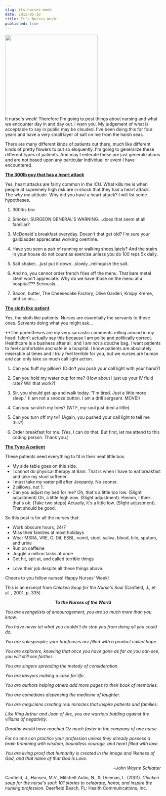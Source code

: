 ```yaml
---
slug: its-nurses-week
date: 2012-05-10
title: It's Nurses Week!
published: true
---
```

<a href="https://aladywithalamp.files.wordpress.com/2012/05/nurse1.gif"><img class="wp-image-491 alignright" title="Nursing" src="https://aladywithalamp.files.wordpress.com/2012/05/nurse1.gif?w=300" alt="" width="300" height="263" /></a><br/>
It nurse's week! Therefore I'm going to post things about nursing and what we encounter day in and day out. I warn you. My judgement of what is acceptable to say in public may be clouded. I've been doing this for four years and have a very small layer of salt on me from the harsh seas.

There are many different kinds of patients out there, much like different kinds of pretty flowers to put so eloquently. I'm going to generalize these different types of patients. And may I reiterate these are just generalizations and are not based upon any particular individual or event I have encountered.

<span style="text-decoration:underline;"><strong>The 300lb guy that has a heart attack</strong></span>

Yes, heart attacks are fairly common in the ICU. What kills me is when people at supremely high risk are in shock that they had a heart attack. The <em>why me </em>attitude. Why did you have a heart attack? I will list some hypotheses.

1. 300lbs bro

2. Smoker. SURGEON GENERAL'S WARNING....does that seem at all familiar?

3. McDonald's breakfast everyday. Doesn't that get old? I'm sure your gallbladder appreciates working overtime.

4. Have you seen a pair of running or walking shoes lately? And the stairs in your house do not count as exercise unless you do 100 reps 5x daily.

5. Salt shaker....just put it down...slowly...relinquish the salt.

6. And no, you cannot order french fries off the menu. That bare metal stent won't appreciate. Why do we have those on the menu at a hospital??? Seriously...

7. Bacon, butter, The Cheesecake Factory, Olive Garden, Krispy Kreme, and so on....

<span style="text-decoration:underline;"><strong>The sloth like</strong> <strong>patient</strong></span>

Yes, the sloth like patients. Nurses are essentially the servants to these ones. Servants doing what you might ask...

**The parentheses are my very sarcastic comments rolling around in my head. I don't actually say this because I am polite and politically correct. Healthcare is a business after all, and I am not a douche bag. I want patients to feel comfortable and safe in a hospital. I know patients are absolutely miserable at times and I truly feel terrible for you, but we nurses are human and can only take so much call light action.

1. Can you fluff my pillow? (Didn't you push your call light with your hand?)

2. Can you hold my water cup for me? (How about I just up your IV fluid rate? Will that work?)

3. Sir, you should get up and walk today. "I'm tired. Just a little more sleep." (I am not a snooze button. I am a drill sergeant. MOVE!)

4. Can you scratch my toes? (WTF, my soul just died a little).

5. Can you turn off my tv? (Again, you pushed your call light to tell me this?)

6. Order breakfast for me. (Yes, I can do that. But first, let me attend to this coding person. Thank you.)

<span style="text-decoration:underline;"><strong>The Type A patient</strong></span>

These patients need everything to fit in their neat little box.
<ul>
	<li>My side table goes on this side.</li>
	<li>I cannot do physical therapy at 8am. That is when I have to eat breakfast and take my stool softener.</li>
	<li>I must take my water pill after Jeopardy. No sooner.</li>
	<li>2 pillows, not 1.</li>
	<li>Can you adjust my bed for me? Oh, that's a little too low. (Slight adjustment) Oh, a little high now. (Slight adjustment). Hmmm, I think that's ok. (Take two steps) Actually, it's a little low. (Slight adjustment). That should be good.</li>
</ul>
So this post is for all the nurses that:
<ul>
	<li>Work obscure hours, 24/7</li>
	<li>Miss their families at most holidays</li>
	<li>Wear MSRA, VRE, C. Dif, ESBL, vomit, stool, saliva, blood, bile, sputum, and urine</li>
	<li>Run on caffeine</li>
	<li>Juggle a million tasks at once</li>
	<li>Get hit, spit at, and called terrible things</li>
</ul>
<ul>
	<li>Love their job despite all these things above.</li>
</ul>
Cheers to you fellow nurses! Happy Nurses' Week!

<p style="text-align:left;">This is an excerpt from <em>Chicken Soup for the Nurse's Soul</em> (Canfield, J., et. al. , 2001, p. 335)</p>
<p style="text-align:center;"><strong><em>To the Nurses of the World</em></strong></p>
<p style="text-align:left;"><em>You are evangelists of encouragement, you are so much more than you know.</em></p>
<p style="text-align:left;"><em>You have never let what you couldn't do stop you from doin</em><em>g all you could do.</em></p>
<p style="text-align:left;"><em>You are salespeople; your briefcases are filled with a product called hope.</em></p>
<p style="text-align:left;"><em>You are explorers, knowing that once you have gone as far as you can see, you will still see farther.</em></p>
<p style="text-align:left;"><em>You are singers spreading the melody of consideration.</em></p>
<p style="text-align:left;"><em>You are lawyers making a case for life.</em></p>
<p style="text-align:left;"><em>You are authors helping others add more pages to their book of memories.</em></p>
<p style="text-align:left;"><em>You are comedians dispensing the medicine of laughter.</em></p>
<p style="text-align:left;"><em>You are magicians creating real miracles that inspire patients and families. </em></p>
<p style="text-align:left;"><em>Like King Arthur and Joan of Arc, you are warriors battling against the villains of negativity. </em></p>
<p style="text-align:left;"><em>Dorothy would have reached Oz much faster in the company of one nurse.</em></p>
<p style="text-align:left;"><em>For no one can practice your profession unless they already possess a brain brimming with wisdom, boundless courage, and heart filled with love.</em></p>
<p style="text-align:left;"><em>You are living proof that humanity is created in the image and likeness of God, and that name of that God is Love. </em></p>
<p style="text-align:right;"><em>~John Wayne Schlatter</em></p>
<p style="text-align:left;">Canfield, J., Hansen, M.V., Mitchell-Autio, N., & Thieman, L. (2001). <em>Chicken soup for the nurse's soul: 101 stories to celebrate, honor, and inspire the nursing profession. </em>Deerfield Beach, FL: Health Communications, Inc.</p>